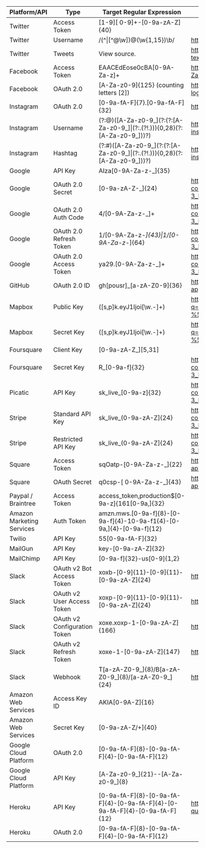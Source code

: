 Platform/API | Type | Target Regular Expression | Source
---|---|---|---
 Twitter | Access Token | [1-9][ 0-9]+-[0-9a-zA-Z]{40} | 
 Twitter | Username | /(^\|[^@\w])@(\w{1,15})\b/ | https://stackoverflow.com/a/13398311
 Twitter | Tweets | View source. | https://github.com/twitter/twitter-text/blob/master/rb/lib/twitter-text/regex.rb
 Facebook | Access Token | EAACEdEose0cBA[0-9A-Za-z]+ | https://grep.app/search?q=EAACEdEose0cBA%5B0-9A-Za-z%5D%2B&regexp=true
 Facebook | OAuth 2.0 | [A-Za-z0-9]{125} (counting letters [2]) | https://developers.facebook.com/docs/facebook-login/access-tokens/
 Instagram | OAuth 2.0 | [0-9a-fA-F]{7}\.[0-9a-fA-F]{32} | https://www.instagram.com/developer/authentication/
 Instagram | Username | (?:@)([A-Za-z0-9_]\(?:(?:[A-Za-z0-9_]\|(?:\.(?!\.))){0,28}(?:[A-Za-z0-9_]))?) | https://blog.jstassen.com/2016/03/code-regex-for-instagram-username-and-hashtags/
 Instagram | Hashtag | (?:#)([A-Za-z0-9_]\(?:(?:[A-Za-z0-9_]\|(?:\.(?!\.))){0,28}(?:[A-Za-z0-9_]))?) | https://blog.jstassen.com/2016/03/code-regex-for-instagram-username-and-hashtags/
 Google | API Key | AIza[0-9A-Za-z-_]{35} | 
 Google | OAuth 2.0 Secret | [0-9a-zA-Z\-_]{24} | https://www.ndss-symposium.org/wp-content/uploads/2019/02/ndss2019_04B-3_Meli_paper.pdf
 Google | OAuth 2.0 Auth Code | 4/[0-9A-Za-z\-_]+ | https://www.ndss-symposium.org/wp-content/uploads/2019/02/ndss2019_04B-3_Meli_paper.pdf
 Google | OAuth 2.0 Refresh Token | 1/[0-9A-Za-z\-_]{43}\|1/[0-9A-Za-z\-_]{64} | https://www.ndss-symposium.org/wp-content/uploads/2019/02/ndss2019_04B-3_Meli_paper.pdf
 Google | OAuth 2.0 Access Token | ya29\.[0-9A-Za-z\-_]+ | https://www.ndss-symposium.org/wp-content/uploads/2019/02/ndss2019_04B-3_Meli_paper.pdf
 GitHub | OAuth 2.0 ID | gh[pousr]_[a-zA-Z0-9]{36} | https://developer.github.com/apps/building-oauth-apps/authorizing-oauth-apps/
 Mapbox | Public Key | ([s,p]k.eyJ1Ijoi[\w\.-]+) | https://grep.app/search?q=%28%5Bs%2Cp%5Dk.eyJ1Ijoi%5B%5Cw%5C.-%5D%2B%29&regexp=true
Mapbox | Secret Key | ([s,p]k.eyJ1Ijoi[\w\.-]+) | https://grep.app/search?q=%28%5Bs%2Cp%5Dk.eyJ1Ijoi%5B%5Cw%5C.-%5D%2B%29&regexp=true
 Foursquare | Client Key | [0-9a-zA-Z_][5,31] | 
 Foursquare | Secret Key | R_[0-9a-f]{32} | https://www.ndss-symposium.org/wp-content/uploads/2019/02/ndss2019_04B-3_Meli_paper.pdf
 Picatic | API Key | sk_live_[0-9a-z]{32} | https://www.ndss-symposium.org/wp-content/uploads/2019/02/ndss2019_04B-3_Meli_paper.pdf
 Stripe | Standard API Key | sk_live_(0-9a-zA-Z]{24} | https://www.ndss-symposium.org/wp-content/uploads/2019/02/ndss2019_04B-3_Meli_paper.pdf
 Stripe | Restricted API Key | sk_live_(0-9a-zA-Z]{24} | https://www.ndss-symposium.org/wp-content/uploads/2019/02/ndss2019_04B-3_Meli_paper.pdf
 Square | Access Token | sqOatp-[0-9A-Za-z\-_]{22} | https://developer.squareup.com/reference/square/oauth-api/obtaintoken
 Square | OAuth Secret | q0csp-[ 0-9A-Za-z\-_]{43} | https://developer.squareup.com/reference/square/oauth-api/obtaintoken
 Paypal / Braintree | Access Token | access_token\,production\$[0-9a-z]{161[0-9a,]{32} | 
 Amazon Marketing Services | Auth Token | amzn\.mws\.[0-9a-f]{8}-[0-9a-f]{4}-10-9a-f1{4}-[0-9a,]{4}-[0-9a-f]{12} | 
 Twilio | API Key | 55[0-9a-fA-F]{32} | 
 MailGun | API Key | key-[0-9a-zA-Z]{32} | 
 MailChimp | API Key | [0-9a-f]{32}-us[0-9]{1,2} | 
 Slack | OAuth v2 Bot Access Token | xoxb-[0-9]{11}-[0-9]{11}-[0-9a-zA-Z]{24} | https://api.slack.com/authentication/oauth-v2
 Slack | OAuth v2 User Access Token | xoxp-[0-9]{11}-[0-9]{11}-[0-9a-zA-Z]{24} | https://api.slack.com/authentication/oauth-v2
 Slack | OAuth v2 Configuration Token | xoxe.xoxp-1-[0-9a-zA-Z]{166} | https://api.slack.com/authentication/rotation
 Slack | OAuth v2 Refresh Token | xoxe-1-[0-9a-zA-Z]{147} | https://api.slack.com/authentication/rotation
 Slack | Webhook | T[a-zA-Z0-9_]{8}/B[a-zA-Z0-9_]{8}/[a-zA-Z0-9_]{24} | https://api.slack.com/messaging/webhooks
 Amazon Web Services | Access Key ID | AKIA[0-9A-Z]{16} | 
 Amazon Web Services | Secret Key | [0-9a-zA-Z/+]{40} | 
 Google Cloud Platform | OAuth 2.0 | [0-9a-fA-F]{8}-[0-9a-fA-F]{4}-[0-9a-fA-F]{12} | 
 Google Cloud Platform | API Key | [A-Za-z0-9_]{21}--[A-Za-z0-9_]{8} | 
 Heroku | API Key | [0-9a-fA-F]{8}-[0-9a-fA-F]{4}-[0-9a-fA-F]{4}-[0-9a-fA-F]{4}-[0-9a-fA-F]{12} | https://devcenter.heroku.com/articles/platform-api-quickstart
 Heroku | OAuth 2.0 | [0-9a-fA-F]{8}-[0-9a-fA-F]{4}-[0-9a-fA-F]{12} | 

